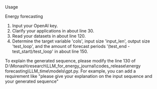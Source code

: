 Usage



Energy forecasting

1. Input your OpenAI key.
2. Clarify your applications in about line 30.
3. Read your datasets in about line 120.
4. Determine the target variable 'cols', input size 'input_len', output size 'test_loop', and the amount of forecast periods '(test_end - test_start)/test_loop' in about line 150. 



To explain the generated sequence, please modify the line 130 of D:\Monash\research\LLM_for_energy_journal\codes_release\energy forecasting\LLM_time\models\gpt.py. For example, you can add a requirement like "please give your explanation on the input sequence and your generated sequence"
